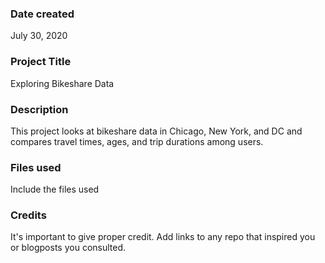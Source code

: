 ### Date created
July 30, 2020

### Project Title
Exploring Bikeshare Data

### Description
This project looks at bikeshare data in Chicago, New York, and DC and compares travel times, ages, and trip durations among users.

### Files used
Include the files used

### Credits
It's important to give proper credit. Add links to any repo that inspired you or blogposts you consulted.
